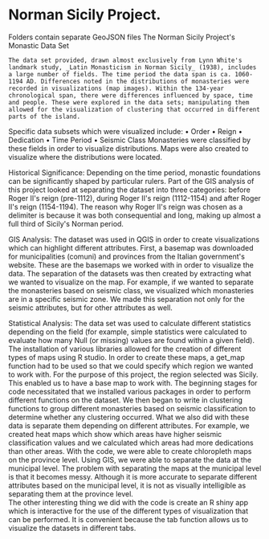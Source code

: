 # Norman Sicily Project. 
Folders contain separate GeoJSON files
The Norman Sicily Project's Monastic Data Set
	
	The data set provided, drawn almost exclusively from Lynn White's landmark study, _Latin Monasticism in Norman Sicily_ (1938), includes a large number of fields. The time period the data span is ca. 1060-1194 AD. Differences noted in the distributions of monasteries were recorded in visualizations (map images). Within the 134-year chronological span, there were differences influenced by space, time and people. These were explored in the data sets; manipulating them allowed for the visualization of clustering that occurred in different parts of the island.
	
Specific data subsets which were visualized include:
•	Order
•	Reign
•	Dedication
•	Time Period
•	Seismic Class
Monasteries were classified by these fields in order to visualize distributions. Maps were also created to visualize where the distributions were located. 

Historical Significance:
	Depending on the time period, monastic foundations can be significantly shaped by particular rulers. Part of the GIS analysis of this project looked at separating the dataset into three categories: before Roger II's reign (pre-1112), during Roger II's reign (1112-1154) and after Roger II's reign (1154-1194). The reason why Roger II's reign was chosen as a delimiter is because it was both consequential and long, making up almost a full third of Sicily's Norman period.

GIS Analysis:
	The dataset was used in QGIS in order to create visualizations which can highlight different attributes. First, a basemap was downloaded for municipalities (comuni) and provinces from the Italian government's website. These are the basemaps we worked with in order to visualize the data. The separation of the datasets was then created by extracting what we wanted to visualize on the map. For example, if we wanted to separate the monasteries based on seismic class, we visualized which monasteries are in a specific seismic zone. We made this separation not only for the seismic attributes, but for other attributes as well. 

Statistical Analysis:
	The data set was used to calculate different statistics depending on the field (for example, simple statistics were calculated to evaluate how many Null (or missing) values are found within a given field). 
	The installation of various libraries allowed for the creation of different types of maps using R studio. In order to create these maps, a get_map function had to be used so that we could specify which region we wanted to work with. For the purpose of this project, the region selected was Sicily. This enabled us to have a base map to work with. The beginning stages for code necessitated that we installed various packages in order to perform different functions on the dataset. We then began to write in clustering functions to group different monasteries based on seismic classification to determine whether any clustering occurred. 
	What we also did with these data is separate them depending on different attributes. For example, we created heat maps which show which areas have higher seismic classification values and we calculated which areas had more dedications than other areas. With the code, we were able to create chloropleth maps on the province level. Using GIS, we were able to separate the data at the municipal level. The problem with separating the maps at the municipal level is that it becomes messy. Although it is more accurate to separate different attributes based on the municipal level, it is not as visually intelligible as separating them at the province level.  
	The other interesting thing we did with the code is create an R shiny app which is interactive for the use of the different types of visualization that can be performed. It is convenient because the tab function allows us to visualize the datasets in different tabs. 
